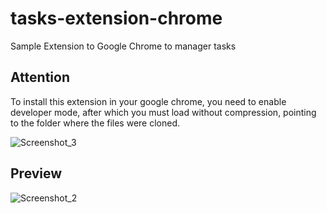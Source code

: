 # tasks-extension-chrome
Sample Extension to Google Chrome to manager tasks

## Attention

To install this extension in your google chrome, you need to enable developer mode, after which you must load without compression, pointing to the folder where the files were cloned.

![Screenshot_3](https://user-images.githubusercontent.com/25492122/56057203-a508a300-5d34-11e9-907a-1e744f7d28a9.png)

## Preview

![Screenshot_2](https://user-images.githubusercontent.com/25492122/56056773-7dfda180-5d33-11e9-8068-4d151d0dbd9f.png)
